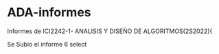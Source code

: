 # ADA-informes
Informes de ICI2242-1- ANALISIS Y DISEÑO DE ALGORITMOS(2S2022){


Se Subio el informe 6 select


